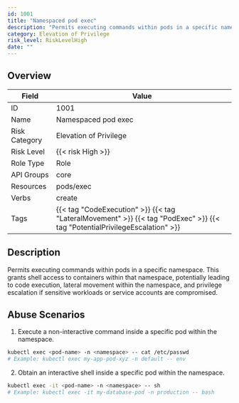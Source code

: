 ```yaml
---
id: 1001
title: "Namespaced pod exec"
description: "Permits executing commands within pods in a specific namespace. This grants shell access to containers within that namespace, potentially leading to code execution, lateral movement within the namespace, and privilege escalation if sensitive workloads or service accounts are compromised."
category: Elevation of Privilege
risk_level: RiskLevelHigh
date: ""
---
```


## Overview

| Field         | Value                                                                                                                      |
| ------------- | -------------------------------------------------------------------------------------------------------------------------- |
| ID            | 1001                                                                                                                       |
| Name          | Namespaced pod exec                                                                                                        |
| Risk Category | Elevation of Privilege                                                                                                     |
| Risk Level    | {{< risk High >}}                                                                                                          |
| Role Type     | Role                                                                                                                       |
| API Groups    | core                                                                                                                       |
| Resources     | pods/exec                                                                                                                  |
| Verbs         | create                                                                                                                     |
| Tags          | {{< tag "CodeExecution" >}} {{< tag "LateralMovement" >}} {{< tag "PodExec" >}} {{< tag "PotentialPrivilegeEscalation" >}} |

## Description

Permits executing commands within pods in a specific namespace. This grants shell access to containers within that namespace, potentially leading to code execution, lateral movement within the namespace, and privilege escalation if sensitive workloads or service accounts are compromised.

## Abuse Scenarios

1. Execute a non-interactive command inside a specific pod within the namespace.

```bash
kubectl exec <pod-name> -n <namespace> -- cat /etc/passwd
# Example: kubectl exec my-app-pod-xyz -n default -- env

```

2. Obtain an interactive shell inside a specific pod within the namespace.

```bash
kubectl exec -it <pod-name> -n <namespace> -- sh
# Example: kubectl exec -it my-database-pod -n production -- bash

```
